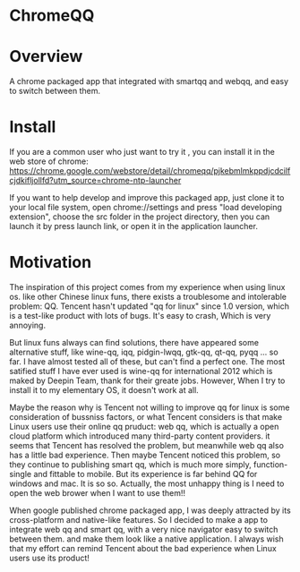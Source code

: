 ChromeQQ
============

# Overview

A chrome packaged app that integrated with smartqq and webqq, and easy to switch between them.

# Install

If you are a common user who just want to try it , you can install it in the web store of chrome: 
https://chrome.google.com/webstore/detail/chromeqq/pjkebmlmkppdjcdcilfcjdkifljollfd?utm_source=chrome-ntp-launcher

If you want to help develop and improve this packaged app, just clone it to your local file system, open chrome://settings and press "load developing extension", choose the src folder in the project directory, then you can launch it by press launch link, or open it in the application launcher.

# Motivation

The inspiration of this project comes from my experience when using linux os. like other Chinese linux funs, there exists a troublesome and intolerable problem: QQ. Tencent hasn't updated "qq for linux" since 1.0 version, which is a test-like product with lots of bugs. It's easy to crash, Which is very annoying.

But linux funs always can find solutions, there have appeared some alternative stuff, like wine-qq, iqq, pidgin-lwqq, gtk-qq, qt-qq, pyqq ... so far. I have almost tested all of these, but can't find a perfect one. The most satified stuff I have ever used is wine-qq for international 2012 which is maked by Deepin Team, thank for their greate jobs. However, When I try to install it to my elementary OS, it doesn't work at all.

Maybe the reason why is Tencent not willing to improve qq for linux is some consideration of bussniss factors, or what Tencent considers is that make Linux users use their online qq pruduct: web qq, which is actually a open cloud platform which introduced many third-party content providers. it seems that Tencent has resolved the problem, but meanwhile web qq also has a little bad experience. Then maybe Tencent noticed this problem, so they continue to publishing smart qq, which is much more simply, function-single and fittable to mobile. But its experience is far behind QQ for windows and mac. It is so so. Actually, the most unhappy thing is I need to open the web brower when I want to use them!!

When google published chrome packaged app, I was deeply attracted by its cross-platform and native-like features. So I decided to make a app to integrate web qq and smart qq, with a very nice navigator easy to switch between them. and make them look like a native application. I always wish that my effort can remind Tencent about the bad experience when Linux users use its product!
